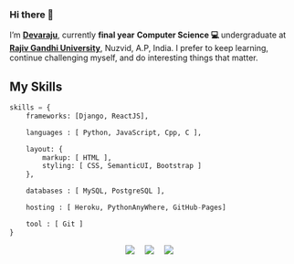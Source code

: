 ### Hi there 👋 
I’m <b>[Devaraju](https://devaraju.herokuapp.com)</b>, currently <b>final year</b> <b>Computer Science :computer: </b> undergraduate at <b>[Rajiv Gandhi University](https://rguktn.ac.in/)</b>, Nuzvid, A.P, India.
I prefer to keep learning, continue challenging myself, and do interesting things that matter.


## My Skills

```python
skills = {
    frameworks: [Django, ReactJS],

    languages : [ Python, JavaScript, Cpp, C ],

    layout: {
        markup: [ HTML ],
        styling: [ CSS, SemanticUI, Bootstrap ]
    },

    databases : [ MySQL, PostgreSQL ],

    hosting : [ Heroku, PythonAnyWhere, GitHub-Pages]

    tool : [ Git ]
}
```



<p align="center">
    <a href="#"><img src="https://img.icons8.com/fluent/24/000000/linkedin-2.png"/></a>&emsp;
    <a href="#"><img src="https://img.icons8.com/fluent/20/000000/twitter.png"/></a>&emsp;
    <a href="#"><img src="https://img.icons8.com/fluent/20/000000/gmail.png"/></a>&emsp;
</p>

<!--
**DevaRaj297/DevaRaj297** is a ✨ _special_ ✨ repository because its `README.md` (this file) appears on your GitHub profile.

Here are some ideas to get you started:

- 🔭 I’m currently working on ...
- 🌱 I’m currently learning ...
- 👯 I’m looking to collaborate on ...
- 🤔 I’m looking for help with ...
- 💬 Ask me about ...
- 📫 How to reach me: ...
- 😄 Pronouns: ...
- ⚡ Fun fact: ...
-->

